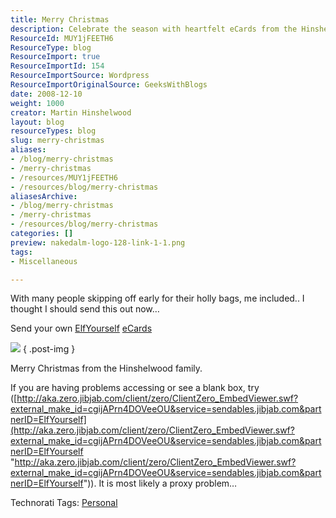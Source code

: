 ```yaml
---
title: Merry Christmas
description: Celebrate the season with heartfelt eCards from the Hinshelwood family! Share joy and laughter this Christmas with fun ElfYourself creations.
ResourceId: MUY1jFEETH6
ResourceType: blog
ResourceImport: true
ResourceImportId: 154
ResourceImportSource: Wordpress
ResourceImportOriginalSource: GeeksWithBlogs
date: 2008-12-10
weight: 1000
creator: Martin Hinshelwood
layout: blog
resourceTypes: blog
slug: merry-christmas
aliases:
- /blog/merry-christmas
- /merry-christmas
- /resources/MUY1jFEETH6
- /resources/blog/merry-christmas
aliasesArchive:
- /blog/merry-christmas
- /merry-christmas
- /resources/blog/merry-christmas
categories: []
preview: nakedalm-logo-128-link-1-1.png
tags:
- Miscellaneous

---
```

With many people skipping off early for their holly bags, me included.. I thought I should send this out now…

Send your own [ElfYourself](http://www.elfyourself.com) [eCards](http://sendables.jibjab.com/ecards)

![](images/bT*xJmx*PTEyMjg5MjYwNzA4NjEmcHQ9MTIyODkyNjA3ODM3OSZwPTQxODgxMyZkPTIwMjY3NCZnPTImdD*mbz1kYTY3ZGFmNWIwYTQ*NzgyYWZmYjZlMjM*NzE3YjFlZA==.gif)
{ .post-img }

Merry Christmas from the Hinshelwood family.

If you are having problems accessing or see a blank box, try ([http://aka.zero.jibjab.com/client/zero/ClientZero_EmbedViewer.swf?external_make_id=cgijAPrn4DOVeeOU&service=sendables.jibjab.com&partnerID=ElfYourself](http://aka.zero.jibjab.com/client/zero/ClientZero_EmbedViewer.swf?external_make_id=cgijAPrn4DOVeeOU&service=sendables.jibjab.com&partnerID=ElfYourself "http://aka.zero.jibjab.com/client/zero/ClientZero_EmbedViewer.swf?external_make_id=cgijAPrn4DOVeeOU&service=sendables.jibjab.com&partnerID=ElfYourself")). It is most likely a proxy problem…

Technorati Tags: [Personal](http://technorati.com/tags/Personal)
